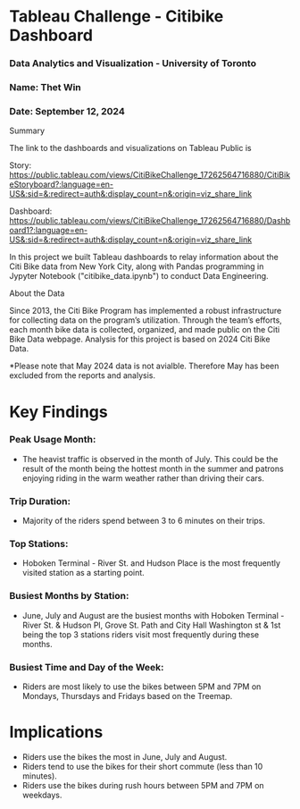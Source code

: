 # Tableau Challenge - Citibike Dashboard
### Data Analytics and Visualization - University of Toronto
### Name: Thet Win
### Date: September 12, 2024

Summary

The link to the dashboards and visualizations on Tableau Public is 

Story:
https://public.tableau.com/views/CitiBikeChallenge_17262564716880/CitiBikeStoryboard?:language=en-US&:sid=&:redirect=auth&:display_count=n&:origin=viz_share_link

Dashboard:
https://public.tableau.com/views/CitiBikeChallenge_17262564716880/Dashboard1?:language=en-US&:sid=&:redirect=auth&:display_count=n&:origin=viz_share_link



In this project we built Tableau dashboards to relay information about the Citi Bike data from New York City, along with Pandas programming in Jypyter Notebook ("citibike_data.ipynb")  to conduct Data Engineering.


About the Data

Since 2013, the Citi Bike Program has implemented a robust infrastructure for collecting data on the program’s utilization. Through the team’s efforts, each month bike data is collected, organized, and made public on the Citi Bike Data webpage.
Analysis for this project is based on 2024 Citi Bike Data.

*Please note that May 2024 data is not avialble. Therefore May has been excluded from the reports and analysis.


# Key Findings
### Peak Usage Month:
- The heavist traffic is observed in the month of July. This could be the result of the month being the hottest month in the summer and patrons enjoying riding in the warm weather rather than driving their cars.

### Trip Duration:
- Majority of the riders spend between 3 to 6 minutes on their trips.

### Top Stations:
- Hoboken Terminal - River St. and Hudson Place is the most frequently visited station as a starting point.

### Busiest Months by Station:
- June, July and August are the busiest months with Hoboken Terminal - River St. & Hudson Pl, Grove St. Path and City Hall Washington st & 1st being the top 3 stations riders visit most frequently during these months.

### Busiest Time and Day of the Week:
- Riders are most likely to use the bikes between 5PM and 7PM on Mondays, Thursdays and Fridays based on the Treemap.

# Implications
- Riders use the bikes the most in June, July and August.
- Riders tend to use the bikes for their short commute (less than 10 minutes).
- Riders use the bikes during rush hours between 5PM and 7PM on weekdays.
